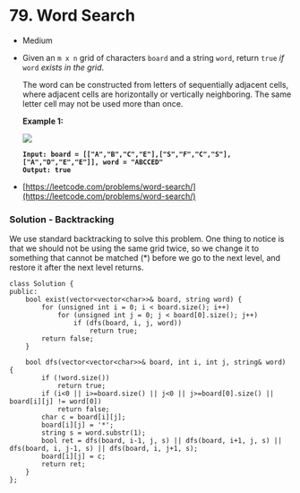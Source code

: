 # 79. Word Search

* Medium
*   Given an `m x n` grid of characters `board` and a string `word`, return `true` _if_ `word` _exists in the grid_.

    The word can be constructed from letters of sequentially adjacent cells, where adjacent cells are horizontally or vertically neighboring. The same letter cell may not be used more than once.

    &#x20;

    **Example 1:**

    ![](https://assets.leetcode.com/uploads/2020/11/04/word2.jpg)

    <pre><code><strong>Input: board = [["A","B","C","E"],["S","F","C","S"],["A","D","E","E"]], word = "ABCCED"
    </strong><strong>Output: true
    </strong></code></pre>
* [https://leetcode.com/problems/word-search/](https://leetcode.com/problems/word-search/)

### Solution - Backtracking

We use standard backtracking to solve this problem. One thing to notice is that we should not be using the same grid twice, so we change it to something that cannot be matched (\*) before we go to the next level, and restore it after the next level returns.&#x20;

```
class Solution {
public:
    bool exist(vector<vector<char>>& board, string word) {
        for (unsigned int i = 0; i < board.size(); i++) 
            for (unsigned int j = 0; j < board[0].size(); j++) 
                if (dfs(board, i, j, word))
                    return true;
        return false;
    }

    bool dfs(vector<vector<char>>& board, int i, int j, string& word) {
        if (!word.size())
            return true;
        if (i<0 || i>=board.size() || j<0 || j>=board[0].size() || board[i][j] != word[0])  
            return false;
        char c = board[i][j];
        board[i][j] = '*';
        string s = word.substr(1);
        bool ret = dfs(board, i-1, j, s) || dfs(board, i+1, j, s) || dfs(board, i, j-1, s) || dfs(board, i, j+1, s);
        board[i][j] = c;
        return ret;
    }
};
```
